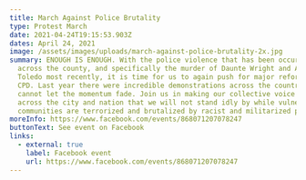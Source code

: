 ```yaml
---
title: March Against Police Brutality
type: Protest March
date: 2021-04-24T19:15:53.903Z
dates: April 24, 2021
image: /assets/images/uploads/march-against-police-brutality-2x.jpg
summary: ENOUGH IS ENOUGH. With the police violence that has been occurring
  across the county, and specifically the murder of Daunte Wright and Adam
  Toledo most recently, it is time for us to again push for major reforms to the
  CPD. Last year there were incredible demonstrations across the country and we
  cannot let the momentum fade. Join us in making our collective voice heard
  across the city and nation that we will not stand idly by while vulnerable
  communities are terrorized and brutalized by racist and militarized police.
moreInfo: https://www.facebook.com/events/868071207078247
buttonText: See event on Facebook
links:
  - external: true
    label: Facebook event
    url: https://www.facebook.com/events/868071207078247
---
```


